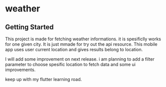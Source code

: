 # weather


## Getting Started

This project is made for fetching weather informations. it is spesificlly works for one given city. It is just mmade for try out the api resource. 
This mobile app uses user current location and gives results belong to location. 

I will add some improvement on next release. i am planning to add a filter parameter to choose spesific location to fetch data and some ui improvements.

keep up with my flutter learning road.
